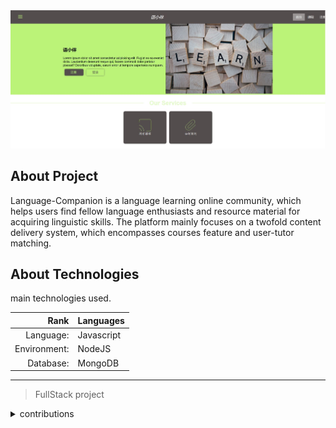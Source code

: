 <picture>
 <source media="(prefers-color-scheme: dark)" srcset="YOUR-DARKMODE-IMAGE">
 <source media="(prefers-color-scheme: light)" srcset="YOUR-LIGHTMODE-IMAGE">
 <img alt="project landing page." src="https://github.com/williamAdson/Language-Companion/blob/main/landingpg.JPG">
</picture>

## About Project

Language-Companion is a language learning online community, which helps users find fellow language enthusiasts and resource material for acquiring linguistic skills. The platform mainly focuses on a twofold content delivery system, which encompasses courses feature and user-tutor matching.

## About Technologies

main technologies used.

| Rank         | Languages  |
|-------------:|------------|
|  Language:   | Javascript |
|  Environment:| NodeJS     |
|  Database:   | MongoDB    |

---
> FullStack project

<details>
<summary>contributions</summary>

### How To Go About It

No contributions allowed 
usage of project code is free

```ruby
   puts "Thank you!"
```
</details>

